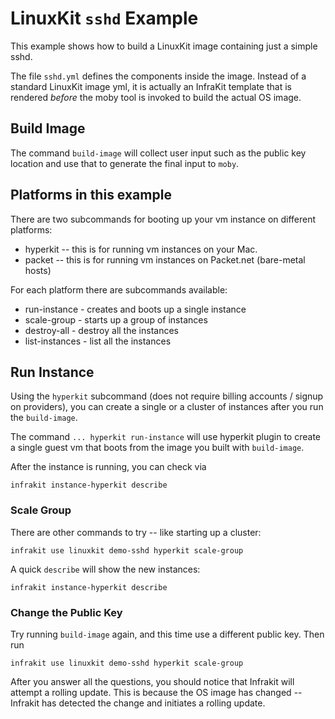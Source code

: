 LinuxKit `sshd` Example
=======================

This example shows how to build a LinuxKit image containing just a simple sshd.

The file `sshd.yml` defines the components inside the image.  Instead of a standard
LinuxKit image yml, it is actually an InfraKit template that is rendered *before* the
moby tool is invoked to build the actual OS image.

## Build Image

The command `build-image` will collect user input such as the public key location
and use that to generate the final input to `moby`.

## Platforms in this example

There are two subcommands for booting up your vm instance on different platforms:

  + hyperkit -- this is for running vm instances on your Mac.
  + packet -- this is for running vm instances on Packet.net (bare-metal hosts)

For each platform there are subcommands available:

  + run-instance   - creates and boots up a single instance
  + scale-group    - starts up a group of instances
  + destroy-all    - destroy all the instances
  + list-instances - list all the instances


## Run Instance

Using the `hyperkit` subcommand (does not require billing accounts / signup on providers),
you can create a single or a cluster of instances after you run the `build-image`.

The command `... hyperkit run-instance` will use hyperkit plugin to create a single guest vm
that boots from the image you built with `build-image`.

After the instance is running, you can check via

```
infrakit instance-hyperkit describe
```

### Scale Group

There are other commands to try -- like starting up a cluster:

```
infrakit use linuxkit demo-sshd hyperkit scale-group
```

A quick `describe` will show the new instances:

```
infrakit instance-hyperkit describe
```

### Change the Public Key

Try running `build-image` again, and this time use a different public key.
Then run

```
infrakit use linuxkit demo-sshd hyperkit scale-group
```

After you answer all the questions, you should notice that Infrakit will attempt a rolling update.
This is because the OS image has changed -- Infrakit has detected the change and initiates a rolling update.
